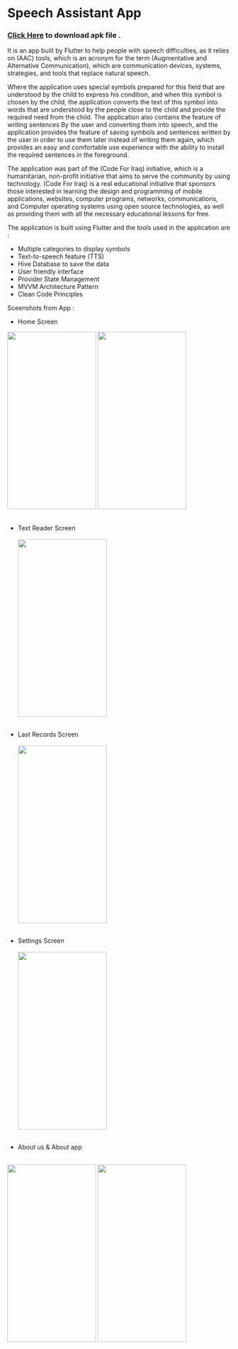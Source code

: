 # Speech Assistant App
### [Click Here](https://github.com/mortadha1144/speech_assistant_app_apk/blob/master/speech_assitant_app.apk) to download apk file .

It is an app built by Flutter to help people with speech difficulties, as it relies on (AAC) tools, which is an acronym for the term (Augmentative and Alternative Communication), which are communication devices, systems, strategies, and tools that replace natural speech.

Where the application uses special symbols prepared for this field that are understood by the child to express his condition, and when this symbol is chosen by the child, the application converts the text of this symbol into words that are understood by the people close to the child and provide the required need from the child. The application also contains the feature of writing sentences By the user and converting them into speech, and the application provides the feature of saving symbols and sentences written by the user in order to use them later instead of writing them again, which provides an easy and comfortable use experience with the ability to install the required sentences in the foreground.

The application was part of the (Code For Iraq) initiative, which is a humanitarian, non-profit initiative that aims to serve the community by using technology. (Code For Iraq) is a real educational initiative that sponsors those interested in learning the design and programming of mobile applications, websites, computer programs, networks, communications, and Computer operating systems using open source technologies, as well as providing them with all the necessary educational lessons for free.

The application is built using Flutter and the tools used in the application are :
- Multiple categories to display symbols
- Text-to-speech feature (TTS)
- Hive Database to save the data
- User friendly interface
- Provider State Management
- MVVM Architecture Pattern
- Clean Code Principles

Sceenshots from App : 
- Home Screen
<img src="https://github.com/mortadha1144/speech_assistant_app_apk/assets/105784062/3c9a3237-d2c1-48d5-84c2-5fdeed9ee6dd" width="200" height="400">
<img src="https://github.com/mortadha1144/speech_assistant_app_apk/assets/105784062/9b27c565-d445-423e-acaa-65c5761c8f76" width="200" height="400"><br/><br/>


- Text Reader Screen<br/><br/>
<img src="https://github.com/mortadha1144/speech_assistant_app_apk/assets/105784062/d9adb32c-f48b-471e-8316-1ce47fd6c0fd" width="200" height="400"><br/><br/>

- Last Records Screen<br/><br/>
<img src="https://github.com/mortadha1144/speech_assistant_app_apk/assets/105784062/f19d9294-21a6-4c85-b9ca-b2c760f85a5b" width="200" height="400"><br/><br/>

- Settings Screen<br/><br/>
<img src="https://github.com/mortadha1144/speech_assistant_app_apk/assets/105784062/94cab022-38a6-410f-a462-7e427e2c68e2" width="200" height="400"><br/><br/>

- About us & About app<br/><br/>
<img src="https://github.com/mortadha1144/speech_assistant_app_apk/assets/105784062/eaa63a6c-c8d7-420c-bbc0-2eefd672265d" width="200" height="400">
<img src="https://github.com/mortadha1144/speech_assistant_app_apk/assets/105784062/907e2e24-f962-476c-b678-5adbb3fe5b21" width="200" height="400"><br/><br/>
